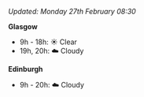 *Updated: Monday 27th February 08:30*

**Glasgow**

* 9h - 18h: :sunny: Clear
* 19h, 20h: :cloud: Cloudy

**Edinburgh**

* 9h - 20h: :cloud: Cloudy
